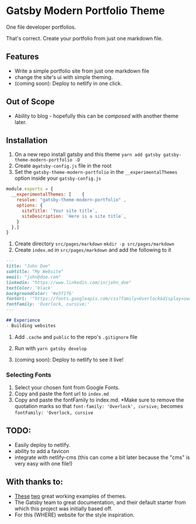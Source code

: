 # Gatsby Modern Portfolio Theme

One file developer portfolios.

That's correct. Create your portfolio from just one markdown file. 

## Features

- Write a simple portfolio site from just one markdown file
- change the site's ui with simple theming.
- (coming soon): Deploy to netlify in one click.


## Out of Scope
- Ability to blog - hopefully this can be *composed* with another theme later.

## Installation

1. On a new repo install gatsby and this theme `yarn add gatsby gatsby-theme-modern-portfolio -D`
1. Create a`gatsby-config.js` file in the root
1. Set the `gatsby-theme-modern-portfolio` in the `__experimentalThemes` option inside your `gatsby-config.js` 

```js
module.exports = {
  __experimentalThemes: [    {
    resolve: "gatsby-theme-modern-portfolio" ,
    options: {
      siteTitle: `Your site title`,
      siteDescription: `Here is a site title`,
    }
  },]
}
```
1. Create directory `src/pages/markdown` `mkdir -p src/pages/markdown`
1. Create `index.md` in `src/pages/markdown` and add the following to it

```markdown
---
title: "John Doe"
subtitle: "My Website"
email: "john@doe.com"
linkedin: "https://www.linkedin.com/in/john_doe"
textColor: 'black'
backgroundColor: '#e5f1f6'
fontUrl: '"https://fonts.googleapis.com/css?family=Overlock&display=swap"'
fontFamily: 'Overlock, cursive;'
---

## Experience
- Building websites

```
1. Add `.cache` and `public` to the repo's `.gitignore` file

1. Run with `yarn gatsby develop`  

1. (coming soon): Deploy to netlify to see it live!

### Selecting Fonts
1. Select your chosen font from Google Fonts. 
1. Copy and paste the font url to `index.md`
1. Copy and paste the fontFamily to index.md. *Make sure to remove the quotation marks so that `font-family: 'Overlock', cursive;` becomes `fontFamily: 'Overlock, cursive`

## TODO:
- Easily deploy to netlify.
- ability to add a favicon
- integrate with netlify-cms (this can come a bit later because the "cms" is very easy with one file!)

## With thanks to:
-  [These](https://github.com/sw-yx/gatsby-theme-dev-blog/tree/master/src) [two](https://github.com/jxnblk/gatsby-theme-mdx-blog/tree/master/example)   great working examples of themes.
-  The Gatsby team to great documentation, and their default starter from which this project was initially based off.
-  For this (WHERE) website for the style inspiration.